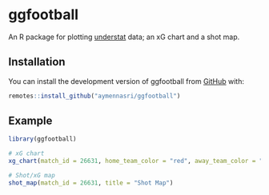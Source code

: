 
<!-- README.md is generated from README.Rmd. Please edit that file -->

# ggfootball

<!-- badges: start -->
<!-- badges: end -->

An R package for plotting [understat](understat.com) data; an xG chart
and a shot map.

## Installation

You can install the development version of ggfootball from
[GitHub](https://github.com/) with:

``` r
remotes::install_github("aymennasri/ggfootball")
```

## Example

``` r
library(ggfootball)

# xG chart
xg_chart(match_id = 26631, home_team_color = "red", away_team_color = "grey", competition = "Premier League")

# Shot/xG map
shot_map(match_id = 26631, title = "Shot Map")
```
